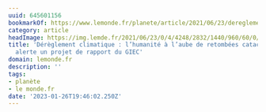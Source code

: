 ```yaml
---
uuid: 645601156
bookmarkOf: https://www.lemonde.fr/planete/article/2021/06/23/dereglement-climatique-l-humanite-a-l-aube-de-retombees-cataclysmiques-alerte-le-giec_6085284_3244.html
category: article
headImage: https://img.lemde.fr/2021/06/23/0/4/4248/2832/1440/960/60/0/4d3fc02_128566143-000-9bv2yg.jpg
title: 'Dérèglement climatique : l’humanité à l’aube de retombées cataclysmiques,
  alerte un projet de rapport du GIEC'
domain: lemonde.fr
description: ''
tags:
- planète
- le monde.fr
date: '2023-01-26T19:46:02.250Z'
---
```




